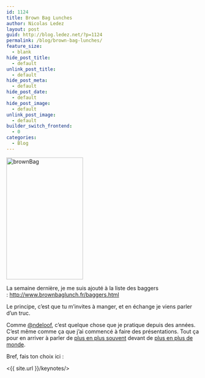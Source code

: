 ```yaml
---
id: 1124
title: Brown Bag Lunches
author: Nicolas Ledez
layout: post
guid: http://blog.ledez.net/?p=1124
permalink: /blog/brown-bag-lunches/
feature_size:
  - blank
hide_post_title:
  - default
unlink_post_title:
  - default
hide_post_meta:
  - default
hide_post_date:
  - default
hide_post_image:
  - default
unlink_post_image:
  - default
builder_switch_frontend:
  - 0
categories:
  - Blog
---
```

[<img class="alignleft wp-image-1126 size-full" src="{{ site.url }}/images/2014/05/brownBag.png" alt="brownBag" width="200" height="318" />][1]

La semaine dernière, je me suis ajouté à la liste des baggers : <http://www.brownbaglunch.fr/baggers.html>

Le principe, c&rsquo;est que tu m&rsquo;invites à manger, et en échange je viens parler d&rsquo;un truc.

Comme [@ndeloof][2], c&rsquo;est quelque chose que je pratique depuis des années. C&rsquo;est même comme ça que j&rsquo;ai commencé à faire des présentations. Tout ça pour en arriver à parler de [plus en plus souvent][3] devant de [plus en plus de monde][4].

Bref, fais ton choix ici :

<{{ site.url }}/keynotes/>

 [1]: http://www.brownbaglunch.fr/
 [2]: http://blog.loof.fr/2013/02/brown-bag-lunch.html
 [3]: http://lanyrd.com/profile/nledez/
 [4]: https://secure.flickr.com/photos/alexlg/14078658387/in/set-72157644386460788 "Lancement de la deuxième keynote au Breizhcamp 2014"
